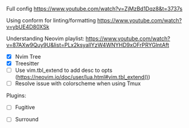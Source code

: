 Full config
https://www.youtube.com/watch?v=ZjMzBd1Dqz8&t=3737s

Using conform for linting/formatting
https://www.youtube.com/watch?v=ybUE4D80XSk

Understanding Neovim playlist:
https://www.youtube.com/watch?v=87AXw9Quy9U&list=PLx2ksyallYzW4WNYHD9xOFrPRYGlntAft

- [x] Nvim Tree
- [x] Treesitter
- [ ] Use vim.tbl_extend to add desc to opts (https://neovim.io/doc/user/lua.html#vim.tbl_extend())
- [ ] Resolve issue with colorscheme when using Tmux

Plugins: 
- [ ] Fugitive
- [ ] Surround


